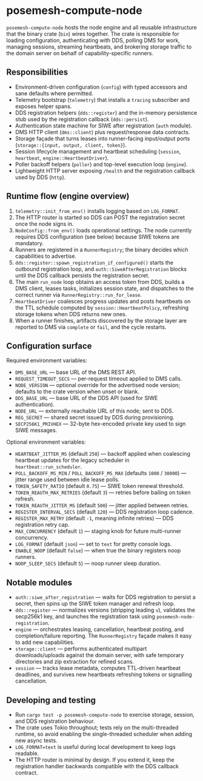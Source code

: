 # posemesh-compute-node

`posemesh-compute-node` hosts the node engine and all reusable infrastructure that
the binary crate (`bin`) wires together. The crate is responsible for
loading configuration, authenticating with DDS, polling DMS for work, managing
sessions, streaming heartbeats, and brokering storage traffic to the domain
server on behalf of capability-specific runners.

## Responsibilities
- Environment-driven configuration (`config`) with typed accessors and sane
  defaults where permitted.
- Telemetry bootstrap (`telemetry`) that installs a `tracing` subscriber and
  exposes helper spans.
- DDS registration helpers (`dds::register`) and the in-memory persistence stub
  used by the registration callback (`dds::persist`).
- Authentication state machine for SIWE after registration (`auth` module).
- DMS HTTP client (`dms::client`) plus request/response data contracts.
- Storage façade that turns leases into runner-facing input/output ports
  (`storage::{input, output, client, token}`).
- Session lifecycle management and heartbeat scheduling (`session`, `heartbeat`,
  `engine::HeartbeatDriver`).
- Poller backoff helpers (`poller`) and top-level execution loop (`engine`).
- Lightweight HTTP server exposing `/health` and the registration callback used
  by DDS (`http`).

## Runtime flow (engine overview)
1. `telemetry::init_from_env()` installs logging based on `LOG_FORMAT`.
2. The HTTP router is started so DDS can POST the registration secret once the
   node signs in.
3. `NodeConfig::from_env()` loads operational settings. The node currently
   requires DDS configuration (see below) because SIWE tokens are mandatory.
4. Runners are registered in a `RunnerRegistry`; the binary decides which
   capabilities to advertise.
5. `dds::register::spawn_registration_if_configured()` starts the outbound
   registration loop, and `auth::SiweAfterRegistration` blocks until the DDS
   callback persists the registration secret.
6. The main `run_node` loop obtains an access token from DDS, builds a DMS
   client, leases tasks, initializes session state, and dispatches to the
   correct runner via `RunnerRegistry::run_for_lease`.
7. `HeartbeatDriver` coalesces progress updates and posts heartbeats on the TTL
   schedule computed by `session::HeartbeatPolicy`, refreshing storage tokens
   when DDS returns new ones.
8. When a runner finishes, artifacts discovered by the storage layer are
   reported to DMS via `complete` or `fail`, and the cycle restarts.

## Configuration surface

Required environment variables:
- `DMS_BASE_URL` — base URL of the DMS REST API.
- `REQUEST_TIMEOUT_SECS` — per-request timeout applied to DMS calls.
- `NODE_VERSION` — optional override for the advertised node version; defaults
  to the crate version when unset or blank.
- `DDS_BASE_URL` — base URL of the DDS API (used for SIWE authentication).
- `NODE_URL` — externally reachable URL of this node; sent to DDS.
- `REG_SECRET` — shared secret issued by DDS during provisioning.
- `SECP256K1_PRIVHEX` — 32-byte hex-encoded private key used to sign SIWE
  messages.

Optional environment variables:
- `HEARTBEAT_JITTER_MS` (default `250`) — backoff applied when coalescing
  heartbeat updates for the legacy scheduler in `heartbeat::run_scheduler`.
- `POLL_BACKOFF_MS_MIN` / `POLL_BACKOFF_MS_MAX` (defaults `1000` / `30000`) —
  jitter range used between idle lease polls.
- `TOKEN_SAFETY_RATIO` (default `0.75`) — SIWE token renewal threshold.
- `TOKEN_REAUTH_MAX_RETRIES` (default `3`) — retries before bailing on token
  refresh.
- `TOKEN_REAUTH_JITTER_MS` (default `500`) — jitter applied between retries.
- `REGISTER_INTERVAL_SECS` (default `120`) — DDS registration loop cadence.
- `REGISTER_MAX_RETRY` (default `-1`, meaning infinite retries) — DDS
  registration retry cap.
- `MAX_CONCURRENCY` (default `1`) — staging knob for future multi-runner
  concurrency.
- `LOG_FORMAT` (default `json`) — set to `text` for pretty console logs.
- `ENABLE_NOOP` (default `false`) — when true the binary registers noop runners.
- `NOOP_SLEEP_SECS` (default `5`) — noop runner sleep duration.

## Notable modules
- `auth::siwe_after_registration` — waits for DDS registration to persist a
  secret, then spins up the SIWE token manager and refresh loop.
- `dds::register` — normalizes versions (stripping leading `v`), validates the
  secp256k1 key, and launches the registration task using `posemesh-node-registration`.
- `engine` — orchestrates leasing, cancellation, heartbeat posting, and
  completion/failure reporting. The `RunnerRegistry` façade makes it easy to add
  new capabilities.
- `storage::client` — performs authenticated multipart downloads/uploads
  against the domain server, with safe temporary directories and zip extraction
  for refined scans.
- `session` — tracks lease metadata, computes TTL-driven heartbeat deadlines,
  and survives new heartbeats refreshing tokens or signalling cancellation.

## Developing and testing
- Run `cargo test -p posemesh-compute-node` to exercise storage, session, and DDS
  registration behaviour.
- The crate uses Tokio throughout; tests rely on the multi-threaded runtime,
  so avoid enabling the single-threaded scheduler when adding new async tests.
- `LOG_FORMAT=text` is useful during local development to keep logs readable.
- The HTTP router is minimal by design. If you extend it, keep the registration
  handler backwards compatible with the DDS callback contract.
